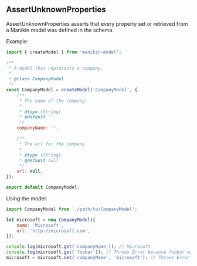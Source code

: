 ## AssertUnknownProperties

AssertUnknownProperties asserts that every property set or retrieved from a Manikin model was defined in the schema.

Example:

```javascript
import { createModel } from 'manikin-model';

/**
 * A model that represents a company.
 *
 * @class CompanyModel
 */
const CompanyModel = createModel('CompanyModel', {
    /**
     * The name of the company.
     *
     * @type {String}
     * @default ''
     */
    companyName: '',

    /**
     * The url for the company.
     *
     * @type {String}
     * @default null
     */
    url: null,
});

export default CompanyModel;
```

Using the model:

```javascript
import CompanyModel from './path/to/CompanyModel';

let microsoft = new CompanyModel({
    name: 'Microsoft',
    url: 'http://microsoft.com',
});

console.log(microsoft.get('companyName')); // Microsoft
console.log(microsoft.get('foobar')); // Throws Error because foobar was not defined in the CompanyModel schema
microsoft = microsoft.set('companyMame', 'microsoft'); // Throws Error because companyMame was not defined in the CompanyModel schema
```
